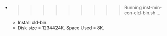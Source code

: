 * >>>>>>>>> Running inst-min-con-cld-bin.sh ...
  * Install cld-bin.
  * Disk size = 1234424K. Space Used = 8K.
